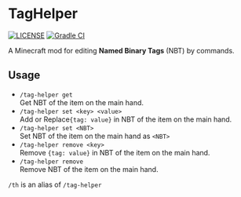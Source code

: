 # TagHelper
[![LICENSE](https://img.shields.io/github/license/Samarium150/TagHelper)](https://github.com/Samarium150/TagHelper/blob/main/LICENSE)
[![Gradle CI](https://github.com/Samarium150/TagHelper/actions/workflows/Gradle%20CI.yml/badge.svg)](https://github.com/Samarium150/TagHelper/actions/workflows/Gradle%20CI.yml)

A Minecraft mod for editing **Named Binary Tags** (NBT) by commands.

## Usage

- `/tag-helper get`  
  Get NBT of the item on the main hand.
- `/tag-helper set <key> <value>`  
  Add or Replace`{tag: value}` in NBT of the item on the main hand.
- `/tag-helper set <NBT>`  
  Set NBT of the item on the main hand as `<NBT>`
- `/tag-helper remove <key>`  
  Remove `{tag: value}` in NBT of the item on the main hand.
- `/tag-helper remove`  
  Remove NBT of the item on the main hand.

`/th` is an alias of `/tag-helper`
